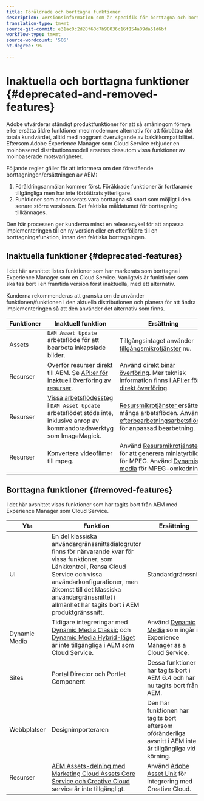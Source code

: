 ```yaml
---
title: Föråldrade och borttagna funktioner
description: Versionsinformation som är specifik för borttagna och borttagna funktioner i Adobe Experience Manager som Cloud Service.
translation-type: tm+mt
source-git-commit: e31ac0c2d28f60d7b98036c16f154a09da51d6bf
workflow-type: tm+mt
source-wordcount: '506'
ht-degree: 9%

---
```



# Inaktuella och borttagna funktioner {#deprecated-and-removed-features}

Adobe utvärderar ständigt produktfunktioner för att så småningom förnya eller ersätta äldre funktioner med modernare alternativ för att förbättra det totala kundvärdet, alltid med noggrant övervägande av bakåtkompatibilitet. Eftersom Adobe Experience Manager som Cloud Service erbjuder en molnbaserad distributionsmodell ersattes dessutom vissa funktioner av molnbaserade motsvarigheter.

Följande regler gäller för att informera om den förestående borttagningen/ersättningen av AEM:

1. Föråldringsanmälan kommer först. Föråldrade funktioner är fortfarande tillgängliga men har inte förbättrats ytterligare.
1. Funktioner som annonserats vara borttagna så snart som möjligt i den senare större versionen. Det faktiska måldatumet för borttagning tillkännages.

Den här processen ger kunderna minst en releasecykel för att anpassa implementeringen till en ny version eller en efterföljare till en borttagningsfunktion, innan den faktiska borttagningen.

## Inaktuella funktioner {#deprecated-features}

I det här avsnittet listas funktioner som har markerats som borttagna i Experience Manager som en Cloud Service. Vanligtvis är funktioner som ska tas bort i en framtida version först inaktuella, med ett alternativ.

Kunderna rekommenderas att granska om de använder funktionen/funktionen i den aktuella distributionen och planera för att ändra implementeringen så att den använder det alternativ som finns.

| Funktioner | Inaktuell funktion | Ersättning |
| ------------ | ------------------ | ----------- |
| Assets | `DAM Asset Update` arbetsflöde för att bearbeta inkapslade bilder. | Tillgångsintaget använder [tillgångsmikrotjänster](/help/assets/asset-microservices-overview.md) nu. |
| Resurser | Överför resurser direkt till AEM. Se [API:er för inaktuell överföring av resurser](/help/assets/developer-reference-material-apis.md#deprecated-asset-upload-api). | Använd [direkt binär överföring](/help/assets/add-assets.md). Mer teknisk information finns i [API:er för direkt överföring](/help/assets/developer-reference-material-apis.md#upload-binary). |
| Resurser | [Vissa arbetsflödessteg ](/help/assets/developer-reference-material-apis.md#post-processing-workflows-steps) i  `DAM Asset Update` arbetsflödet stöds inte, inklusive anrop av kommandoradsverktyg som ImageMagick. | [Resursmikrotjänster ](/help/assets/asset-microservices-overview.md) ersätter många arbetsflöden. Använd [efterbearbetningsarbetsflöden](/help/assets/asset-microservices-configure-and-use.md#post-processing-workflows) för anpassad bearbetning. |
| Resurser | Konvertera videofilmer till mpeg. | Använd [Resursmikrotjänster](/help/assets/asset-microservices-overview.md) för att generera miniatyrbilder för MPEG. Använd [Dynamiska media](/help/assets/manage-video-assets.md) för MPEG-omkodning. |

## Borttagna funktioner {#removed-features}

I det här avsnittet visas funktioner som har tagits bort från AEM med Experience Manager som Cloud Service.

| Yta | Funktion | Ersättning |
| ------------ | ------------------ | ----------- |
| UI | En del klassiska användargränssnittsdialogrutor finns för närvarande kvar för vissa funktioner, som Länkkontroll, Rensa Cloud Service och vissa användarkonfigurationer, men åtkomst till det klassiska användargränssnittet i allmänhet har tagits bort i AEM produktgränssnitt. | Standardgränssnitt |
| Dynamic Media | Tidigare integreringar med [Dynamic Media Classic](https://experienceleague.adobe.com/docs/experience-manager-65/administering/integration/scene7.html#integration) och [Dynamic Media Hybrid-läget](https://experienceleague.adobe.com/docs/experience-manager-65/assets/dynamic/config-dynamic.html#dynamic) är inte tillgängliga i AEM som Cloud Service. | Använd [Dynamic Media](/help/assets/dynamic-media/dynamic-media.md) som ingår i Experience Manager as a Cloud Service. |
| Sites | Portal Director och Portlet Component | Dessa funktioner har tagits bort i AEM 6.4 och har nu tagits bort från AEM. |
| Webbplatser | Designimporteraren | Den här funktionen har tagits bort eftersom oföränderliga avsnitt i AEM inte är tillgängliga vid körning. |
| Resurser | [AEM Assets-delning med Marketing Cloud Assets Core Service och Creative Cloud ](https://docs.adobe.com/content/help/en/experience-manager-65/administering/integration/configure-assets-cc-integration.html) service är inte tillgängligt. | Använd [Adobe Asset Link](https://helpx.adobe.com/enterprise/using/adobe-asset-link.html) för integrering med Creative Cloud. |
